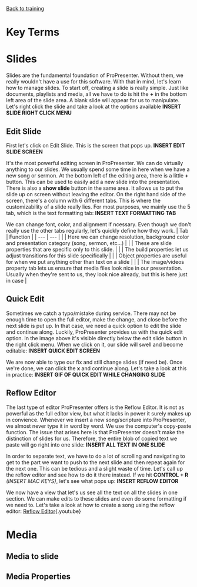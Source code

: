 <!-- TITLE: 202 - Editing -->
<!-- SUBTITLE: After this, we'll be able to create anything, anytime, anywhere -->

[Back to training](/media/training)
# Key Terms
# Slides
Slides are the fundamental foundation of ProPresenter. Without them, we really wouldn't have a use for this software. With that in mind, let's learn how to manage slides. To start off, creating a slide is really simple. Just like documents, playlists and media, all we have to do is hit the **+** in the bottom left area of the slide area. A blank slide will appear for us to manipulate. Let's right click the slide and take a look at the options available
**INSERT SLIDE RIGHT CLICK MENU**

## Edit Slide
First let's click on Edit Slide. This is the screen that pops up.
**INSERT EDIT SLIDE SCREEN**

It's the most powerful editing screen in ProPresenter. We can do virtually anything to our slides. We usually spend some time in here when we have a new song or sermon. At the bottom left of the editing area, there is a little **+** button. This can be used to easily add a new slide into the presentation. There is also a **show slide** button in the same area. It allows us to put the slide up on screen without leaving the editor.
On the right hand side of the screen, there's a column with 6 different tabs. This is where the customizability of a slide really lies. For most purposes, we mainly use the 5 tab, which is the text formatting tab:
**INSERT TEXT FORMATTING TAB**

We can change font, color, and alignment if ncessary. Even though we don't really use the other tabs regularly, let's quickly define how they work.
| Tab | Function |
| --- | --- |
| | Here we can change resolution, background color and presentation category (song, sermon, etc...) | 
| | These are slide properties that are specific only to this slide. |
| | The build properties let us adjust transitions for this slide specifically |
| | Object properties are useful for when we put anything other than text on a slide |
| | The image/videos property tab lets us ensure that media files look nice in our presentation. Usually when they're sent to us, they look nice already, but this is here just in case |

## Quick Edit
Sometimes we catch a typo/mistake during service. There may not be enough time to open the full editor, make the change, and close before the next slide is put up. In that case, we need a quick option to edit the slide and continue along. Luckily, ProPresenter provides us with the quick edit option. In the image above it's visible directly below the edit slide button in the right click menu. When we click on it, our slide will swell and become editable:
**INSERT QUICK EDIT SCREEN**

We are now able to type our fix and still change slides (if need be). Once we're done, we can click the **x** and continue along. Let's take a look at this in practice:
**INSERT GIF OF QUICK EDIT WHILE CHANGING SLIDE**

## Reflow Editor
The last type of editor ProPresenter offers is the Reflow Editor. It is not as powerful as the full editor view, but what it lacks in power it surely makes up in convience. Whenever we insert a new song/scripture into ProPresenter, we almost never type it in word by word. We use the computer's copy-paste function. The issue that arises here is that ProPresenter doesn't make the distinction of slides for us. Therefore, the entire blob of copied text we paste will go right into one slide:
**INSERT ALL TEXT IN ONE SLIDE**

In order to separate text, we have to do a lot of scrolling and navigating to get to the part we want to push to the next slide and then repeat again for the next one. This can be tedious and a slight waste of time. Let's call up the reflow editor and see how to do it there instead. If we hit **CONTROL + R** *(INSERT MAC KEYS)*, let's see what pops up:
**INSERT REFLOW EDITOR**

We now have a view that let's us see all the text on all the slides in one section. We can make edits to these slides and even do some formatting if we need to. Let's take a look at how to create a song using the reflow editor:
[Reflow Editor](https://www.youtube.com/watch?v=EXGUb_3r1wo){.youtube}

# Media
## Media to slide
## Media Properties
